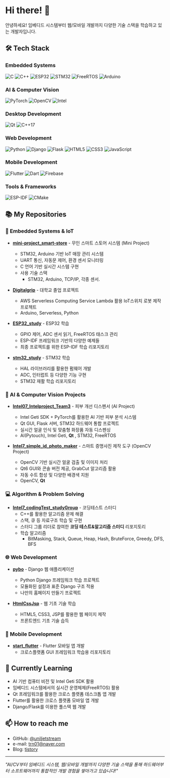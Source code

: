 # Hi there! 👋

안녕하세요! 임베디드 시스템부터 웹/모바일 개발까지 다양한 기술 스택을 학습하고 있는 개발자입니다.

## 🛠 Tech Stack

### Embedded Systems
![C](https://img.shields.io/badge/C-00599C?style=flat-square&logo=c&logoColor=white)
![C++](https://img.shields.io/badge/C++-00599C?style=flat-square&logo=c%2B%2B&logoColor=white)
![ESP32](https://img.shields.io/badge/ESP32-E7352C?style=flat-square&logo=espressif&logoColor=white)
![STM32](https://img.shields.io/badge/STM32-03234B?style=flat-square&logo=stmicroelectronics&logoColor=white)
![FreeRTOS](https://img.shields.io/badge/FreeRTOS-green?style=flat-square&logo=freertos&logoColor=white)
![Arduino](https://img.shields.io/badge/Arduino-00979D?style=flat-square&logo=arduino&logoColor=white)

### AI & Computer Vision
![PyTorch](https://img.shields.io/badge/PyTorch-EE4C2C?style=flat-square&logo=pytorch&logoColor=white)
![OpenCV](https://img.shields.io/badge/OpenCV-27338e?style=flat-square&logo=opencv&logoColor=white)
![Intel](https://img.shields.io/badge/Intel_Geti-0071C5?style=flat-square&logo=intel&logoColor=white)

### Desktop Development
![Qt](https://img.shields.io/badge/Qt-41CD52?style=flat-square&logo=qt&logoColor=white)
![C++17](https://img.shields.io/badge/C++17-00599C?style=flat-square&logo=c%2B%2B&logoColor=white)

### Web Development
![Python](https://img.shields.io/badge/Python-3776AB?style=flat-square&logo=python&logoColor=white)
![Django](https://img.shields.io/badge/Django-092E20?style=flat-square&logo=django&logoColor=white)
![Flask](https://img.shields.io/badge/Flask-000000?style=flat-square&logo=flask&logoColor=white)
![HTML5](https://img.shields.io/badge/HTML5-E34F26?style=flat-square&logo=html5&logoColor=white)
![CSS3](https://img.shields.io/badge/CSS3-1572B6?style=flat-square&logo=css3&logoColor=white)
![JavaScript](https://img.shields.io/badge/JavaScript-F7DF1E?style=flat-square&logo=javascript&logoColor=black)

### Mobile Development
![Flutter](https://img.shields.io/badge/Flutter-02569B?style=flat-square&logo=flutter&logoColor=white)
![Dart](https://img.shields.io/badge/Dart-0175C2?style=flat-square&logo=dart&logoColor=white)
![Firebase](https://img.shields.io/badge/Firebase-FFCA28?style=flat-square&logo=firebase&logoColor=black)

### Tools & Frameworks
![ESP-IDF](https://img.shields.io/badge/ESP--IDF-E7352C?style=flat-square&logo=espressif&logoColor=white)
![CMake](https://img.shields.io/badge/CMake-064F8C?style=flat-square&logo=cmake&logoColor=white)

## 📚 My Repositories

### 🔌 Embedded Systems & IoT
- **[mini-project_smart-store](https://github.com/minjuyeong/mini-project_smart-store)** - 무인 스마트 스토어 시스템 (Mini Project)
  - STM32, Arduino 기반 IoT 매장 관리 시스템
  - UART 통신, 자동문 제어, 환경 센서 모니터링
  - C 언어 기반 실시간 시스템 구현
  - 사용 기술 스택 
    - STM32, Arduino, TCP/IP, 각종 센서.

- **[Digitalgrip](https://github.com/uniljetstream/Digitalgrip)** - 대학교 졸업 프로젝트
  - AWS Serverless Computing Service Lambda 활용 IoT스위치 로봇 제작 프로젝트
  - Arduino, Serverless, Python

- **[ESP32_study](https://github.com/uniljetstream/ESP32_study)** - ESP32 학습
  - GPIO 제어, ADC 센서 읽기, FreeRTOS 태스크 관리
  - ESP-IDF 프레임워크 기반의 다양한 예제들
  - 최종 프로젝트를 위한 ESP-IDF 학습 리포지토리

- **[stm32_study](https://github.com/uniljetstream/stm32_study)** - STM32 학습
  - HAL 라이브러리를 활용한 펌웨어 개발
  - ADC, 인터럽트 등 다양한 기능 구현
  - STM32 재활 학습 리포지토리

### 🤖 AI & Computer Vision Projects
- **[Intel07_Intelproject_Team3](https://github.com/tmdduq1023/Intel07_Intelproject_Team3)** - 피부 개선 디스펜서 (AI Project)
  - Intel Geti SDK + PyTorch를 활용한 AI 기반 피부 분석 시스템
  - Qt GUI, Flask 서버, STM32 하드웨어 통합 프로젝트
  - 실시간 얼굴 인식 및 맞춤형 화장품 자동 디스펜싱
  - AI(Pytouch), Intel Geti, **Qt** , STM32, FreeRTOS

- **[Intel7_simple_id_photo_maker](https://github.com/jeong7231/Intel7_simple_id_photo_maker)** - 스마트 증명사진 제작 도구 (OpenCV Project)
  - OpenCV 기반 실시간 얼굴 검출 및 이미지 처리
  - Qt6 GUI와 콘솔 버전 제공, GrabCut 알고리즘 활용
  - 자동 수트 합성 및 다양한 배경색 지원
  - OpenCV, **Qt**

### 💻 Algorithm & Problem Solving
- **[Intel7_codingTest_studyGroup](https://github.com/uniljetstream/Intel7_codingTest_studyGroup)** - 코딩테스트 스터디
  - C++를 활용한 알고리즘 문제 해결
  - 스택, 큐 등 자료구조 학습 및 구현
  - 스터디 그룹 리더로 참여한 **코딩 테스트&알고리즘 스터디** 리포지토리
  - 학습 알고리즘
    - BitMasking, Stack, Queue, Heap, Hash, BruteForce, Greedy, DFS, BFS 

### 🌐 Web Development
- **[pybo](https://github.com/uniljetstream/pybo)** - Django 웹 애플리케이션
  - Python Django 프레임워크 학습 프로젝트
  - 모듈화된 설정과 표준 Django 구조 적용
  - 나만의 홈페이지 만들기 프로젝트

- **[HtmlCssJsp](https://github.com/uniljetstream/HtmlCssJsp)** - 웹 기초 기술 학습
  - HTML5, CSS3, JSP를 활용한 웹 페이지 제작
  - 프론트엔드 기초 기술 습득

### 📱 Mobile Development
- **[start_flutter](https://github.com/uniljetstream/start_flutter)** - Flutter 모바일 앱 개발
  - 크로스플랫폼 GUI 프레임워크 학습용 리포지토리

## 🌱 Currently Learning
- AI 기반 컴퓨터 비전 및 Intel Geti SDK 활용
- 임베디드 시스템에서의 실시간 운영체제(FreeRTOS) 활용
- Qt 프레임워크를 활용한 크로스 플랫폼 데스크톱 앱 개발
- Flutter를 활용한 크로스 플랫폼 모바일 앱 개발
- Django/Flask를 이용한 풀스택 웹 개발

## 📫 How to reach me
- GitHub: [@uniljetstream](https://github.com/uniljetstream)
- e-mail: trn01@naver.com
- Blog: [tistory](https://thior.tistory.com/)

---
*"AI/CV부터 임베디드 시스템, 웹/모바일 개발까지 다양한 기술 스택을 통해 하드웨어부터 소프트웨어까지 통합적인 개발 경험을 쌓아가고 있습니다!"*
